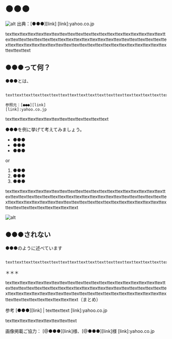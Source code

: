 # ●●●

![alt](https://qiita-image-store.s3.amazonaws.com/0/88/profile-images/1473684075 "画像タイトル")
出典：[●●●][link]
[link]:yahoo.co.jp

texttexttexttexttexttexttexttexttexttexttexttexttexttexttexttexttexttexttexttexttexttexttexttexttexttexttexttexttexttexttexttexttexttexttexttexttexttexttexttexttexttexttexttexttexttexttexttexttexttexttexttexttexttexttexttexttexttexttexttexttexttexttexttext

## ●●●って何？

●●●とは、

```

texttexttexttexttexttexttexttexttexttexttexttexttexttexttexttexttexttexttexttexttexttexttexttexttexttexttexttexttexttexttexttexttexttexttexttexttexttexttexttexttexttexttexttexttexttexttexttexttexttexttexttexttexttexttexttexttexttexttexttexttexttexttexttexttexttexttexttexttexttext

参照元：[●●●][link]
[link]:yahoo.co.jp

```

texttexttexttexttexttexttexttexttexttexttexttexttext

●●●を例に挙げて考えてみましょう。

- ●●●
- ●●●
- ●●●

or

1. ●●●
2. ●●●
3. ●●●

texttexttexttexttexttexttexttexttexttexttexttexttexttexttexttexttexttexttexttexttexttexttexttexttexttexttexttexttexttexttexttexttexttexttexttexttexttexttexttexttexttexttexttexttexttexttexttexttexttexttexttexttexttexttexttexttexttexttexttexttexttexttexttexttexttexttexttexttexttext

![alt](https://qiita-image-store.s3.amazonaws.com/0/88/profile-images/1473684075 "画像タイトル")

## ●●●されない

●●●のように述べています

```

texttexttexttexttexttexttexttexttexttexttexttexttexttexttexttexttexttexttexttexttexttexttexttexttexttexttexttexttexttexttexttexttexttexttexttexttexttexttexttexttexttexttexttexttexttexttexttexttexttexttexttexttexttexttexttexttexttexttexttexttexttexttexttexttexttexttexttexttexttext

```

＊＊＊

texttexttexttexttexttexttexttexttexttexttexttexttexttexttexttexttexttexttexttexttexttexttexttexttexttexttexttexttexttexttexttexttexttexttexttexttexttexttexttexttexttexttexttexttexttexttexttexttexttexttexttexttexttexttexttexttexttexttexttexttexttexttexttexttexttexttexttexttexttext（まとめ）

参考
[●●●][link] | texttexttext
[link]:yahoo.co.jp

texttexttexttexttexttexttexttexttext

画像掲載ご協力：
[@●●●][link]様、[@●●●][link]様
[link]:yahoo.co.jp
